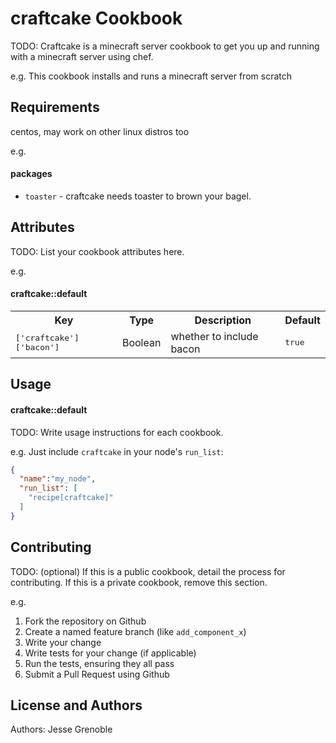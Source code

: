 craftcake Cookbook
==================
TODO: Craftcake is a minecraft server cookbook to get you up and running with a minecraft server using chef.

e.g.
This cookbook installs and runs a minecraft server from scratch

Requirements
------------
centos, may work on other linux distros too

e.g.
#### packages
- `toaster` - craftcake needs toaster to brown your bagel.

Attributes
----------
TODO: List your cookbook attributes here.

e.g.
#### craftcake::default
<table>
  <tr>
    <th>Key</th>
    <th>Type</th>
    <th>Description</th>
    <th>Default</th>
  </tr>
  <tr>
    <td><tt>['craftcake']['bacon']</tt></td>
    <td>Boolean</td>
    <td>whether to include bacon</td>
    <td><tt>true</tt></td>
  </tr>
</table>

Usage
-----
#### craftcake::default
TODO: Write usage instructions for each cookbook.

e.g.
Just include `craftcake` in your node's `run_list`:

```json
{
  "name":"my_node",
  "run_list": [
    "recipe[craftcake]"
  ]
}
```

Contributing
------------
TODO: (optional) If this is a public cookbook, detail the process for contributing. If this is a private cookbook, remove this section.

e.g.
1. Fork the repository on Github
2. Create a named feature branch (like `add_component_x`)
3. Write your change
4. Write tests for your change (if applicable)
5. Run the tests, ensuring they all pass
6. Submit a Pull Request using Github

License and Authors
-------------------
Authors: Jesse Grenoble
